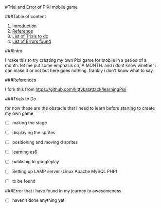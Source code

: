 #Trial and Error of PIXI mobile game

###Table of content

1. [Introduction](#introduction)
2. [Reference](#reference)
3. [List of Trials to do](#trials)
4. [List of Errors found](#errors)

<a id='introduction'/>
###Intro

I make this to try creating my own Pixi game for moblie in a period of a month. let me put some emphasis on, A MONTH. and i dont know whether i can make it or not but here goes nothing. frankly i don't know what to say.


<a id='reference'/>
###References

I fork this from https://github.com/kittykatattack/learningPixi

<a id='trials'/>
###Trials to Do

for now these are the obstacle that i need to learn before starting to create my own game

- [ ] making the stage
- [ ] displaying the sprites
- [ ] positioning and moving d sprites
- [ ] learning es6
- [ ] publishig to googleplay
- [ ] Setting up LAMP server (Linux Apache MySQL PHP)
- [ ] to be found





<a id='errors'/>
###Error that i have found in my journey to awesomeness

- [ ] haven't done anything yet
